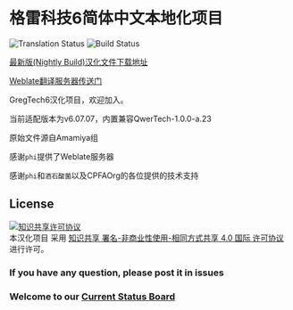 # 格雷科技6简体中文本地化项目
![Translation Status](https://weblate.sayori.pw/widgets/gregtech/-/svg-badge.svg) ![Build Status](https://travis-ci.org/MoHaDouBiTeam/gregtech6-chinese-translation.svg?branch=master)

[最新版(Nightly Build)汉化文件下载地址](https://github.com/MoHaDouBiTeam/gregtech6-chinese-translation/releases/latest)

[Weblate翻译服务器传送门](https://weblate.sayori.pw/engage/gregtech/?utm_source=widget)

GregTech6汉化项目，欢迎加入。

当前适配版本为v6.07.07，内置兼容QwerTech-1.0.0-a.23

原始文件源自Amamiya组

感谢`phi`提供了Weblate服务器

感谢`phi`和`酒石酸菌`以及CPFAOrg的各位提供的技术支持

## License
<a rel="license" href="http://creativecommons.org/licenses/by-nc-sa/4.0/"><img alt="知识共享许可协议" style="border-width:0" src="https://i.creativecommons.org/l/by-nc-sa/4.0/88x31.png" /></a><br />本汉化项目 采用 <a rel="license" href="http://creativecommons.org/licenses/by-nc-sa/4.0/">知识共享 署名-非商业性使用-相同方式共享 4.0 国际 许可协议</a>进行许可。


### If you have any question, please post it in issues
### Welcome to our [Current Status Board](https://github.com/MoHaDouBiTeam/gregtech6-chinese-translate/wiki/%E5%85%AC%E5%91%8A%E6%9D%BF-Current-Status)
